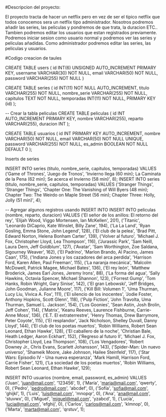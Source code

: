 #Descripcion del proyecto:

El proyecto tracta de hacer un netflix pero en vez de ser el tipico netflix que todos conocemos sera un netflix tipo administrador.
Nosotros podremos añadir las series, las peliculas y pondremos de que trata, la duracion ETC..
Tambien podremos editar los usuarios que estan registrados previamente.
Podremos iniciar sesion como usuario normal y podremos ver las series y peliculas añadidas.
Como administrador podremos editar las series, las peliculas y usuarios. 



#Codigo creacion de taules

CREATE TABLE users (
   id INT(6) UNSIGNED AUTO_INCREMENT PRIMARY KEY,
   username VARCHAR(30) NOT NULL,
   email VARCHAR(50) NOT NULL,
   password VARCHAR(255) NOT NULL
)

 
CREATE TABLE series (
    id INT(11) NOT NULL AUTO_INCREMENT,
    titulo VARCHAR(255) NOT NULL,
    nombre_serie VARCHAR(255) NOT NULL,
    capitulos TEXT NOT NULL,
    temporadas INT(11) NOT NULL,
    PRIMARY KEY (id)
);


-- Crear la tabla peliculas
CREATE TABLE peliculas (
  id INT AUTO_INCREMENT PRIMARY KEY,
  nombre VARCHAR(255),
  reparto VARCHAR(255),
  duracion INT
);

CREATE TABLE usuarios (
  id INT PRIMARY KEY AUTO_INCREMENT,
  nombre VARCHAR(50) NOT NULL,
  email VARCHAR(50) NOT NULL UNIQUE,
  password VARCHAR(255) NOT NULL,
  es_admin BOOLEAN NOT NULL DEFAULT 0
);


Inserts de series

INSERT INTO series (titulo, nombre_serie, capitulos, temporadas)
VALUES ('Game of Thrones', 'Juego de Tronos', 
        'Invierno llega (60 min); La Caminata de la Pena (62 min); Se acerca el Invierno (58 min)', 8);
INSERT INTO series (titulo, nombre_serie, capitulos, temporadas)
VALUES ('Stranger Things', 'Stranger Things',
        'Chapter One: The Vanishing of Will Byers (48 min); Chapter Two: The Weirdo on Maple Street (56 min); Chapter Three: Holly, Jolly (51 min)', 4);

-- Agregar algunos registros usando INSERT INTO
INSERT INTO peliculas (nombre, reparto, duracion) VALUES 
('El señor de los anillos: El retorno del rey', 'Elijah Wood, Viggo Mortensen, Ian McKellen', 201),
('Titanic', 'Leonardo DiCaprio, Kate Winslet, Billy Zane', 194),
('La La Land', 'Ryan Gosling, Emma Stone, John Legend', 128),
('El club de la pelea', 'Brad Pitt, Edward Norton, Helena Bonham Carter', 139),
('Volver al futuro', 'Michael J. Fox, Christopher Lloyd, Lea Thompson', 116),
('Jurassic Park', 'Sam Neill, Laura Dern, Jeff Goldblum', 127),
('Avatar', 'Sam Worthington, Zoe Saldana, Sigourney Weaver', 162),
('El Padrino', 'Marlon Brando, Al Pacino, James Caan', 175),
('Indiana Jones y los cazadores del arca perdida', 'Harrison Ford, Karen Allen, Paul Freeman', 115),
('La naranja mecánica', 'Malcolm McDowell, Patrick Magee, Michael Bates', 136),
('El rey león', 'Matthew Broderick, James Earl Jones, Jeremy Irons', 88),
('La forma del agua', 'Sally Hawkins, Octavia Spencer, Michael Shannon', 123),
('Forrest Gump', 'Tom Hanks, Robin Wright, Gary Sinise', 142),
('El gran Lebowski', 'Jeff Bridges, John Goodman, Julianne Moore', 117),
('Kill Bill: Volumen 1', 'Uma Thurman, Lucy Liu, Vivica A. Fox', 111),
('El silencio de los inocentes', 'Jodie Foster, Anthony Hopkins, Scott Glenn', 118),
('Pulp Fiction', 'John Travolta, Uma Thurman, Samuel L. Jackson', 154),
('Los Goonies', 'Sean Astin, Josh Brolin, Jeff Cohen', 114),
('Matrix', 'Keanu Reeves, Laurence Fishburne, Carrie-Anne Moss', 136),
('E.T. El extraterrestre', 'Henry Thomas, Drew Barrymore, Peter Coyote', 115),
('El resplandor', 'Jack Nicholson, Shelley Duvall, Danny Lloyd', 144),
('El club de los poetas muertos', 'Robin Williams, Robert Sean Leonard, Ethan Hawke', 128),
('El caballero de la noche', 'Christian Bale, Heath Ledger, Aaron Eckhart', 152),
('Regreso al futuro II', 'Michael J. Fox, Christopher Lloyd, Lea Thompson', 108),
('Los Vengadores', 'Robert Downey Jr., Chris Evans, Scarlett Johansson', 143),
('Spider-Man: Un nuevo universo', 'Shameik Moore, Jake Johnson, Hailee Steinfeld', 117),
('Star Wars: Episodio IV - Una nueva esperanza', 'Mark Hamill, Harrison Ford, Carrie Fisher', 121),
('La sociedad de los poetas muertos', 'Robin Williams, Robert Sean Leonard, Ethan Hawke', 129);


INSERT INTO usuarios (nombre, email, password, es_admin) VALUES
('Juan', 'juan@mail.com', '123456', 1),
('María', 'maria@mail.com', 'qwerty', 0),
('Pedro', 'pedro@mail.com', 'abcdef', 0),
('Sofía', 'sofia@mail.com', 'ghijkl', 1),
('Luis', 'luis@mail.com', 'mnopqr', 0),
('Ana', 'ana@mail.com', 'stuvwx', 0),
('Miguel', 'miguel@mail.com', 'yzabcd', 1),
('Lucía', 'lucia@mail.com', 'efghij', 0),
('Carlos', 'carlos@mail.com', 'klmnop', 0),
('Marta', 'marta@mail.com', 'qrstuv', 1);
